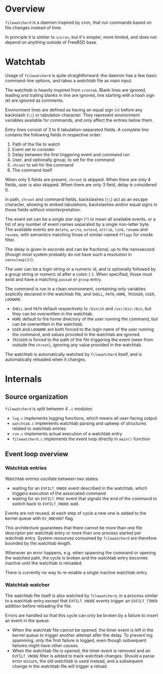 # Overview

`filewatcherd` is a daemon inspired by cron, that run commands based on
file changes instead of time.

In principle it is similar to `incron`, but it's simpler, more limited,
and does not depend on anything outside of FreeBSD base.

# Watchtab

Usage of `filewatcherd` is quite straightforward: the daemon has a few
basic command-line options, and takes a _watchtab_ file as main input.

The watchtab is heavily inspired from `crontab`. Blank lines are ignored,
leading and trailing blanks in line are ignored, line starting with a
hash sign (`#`) are ignored as comments.

Environment lines are defined as having an equal sign (`=`) before any
backslash (`\\`) or tabulation character. They represent environment
variables available for commands, and only affect the entries below them.

Entry lines consist of 3 to 6 tabulation-separated fields. A complete line
contains the following fields in respective order:

1. Path of the file to watch
2. Event set to consider
3. Delay between the first triggering event and command run
4. User, and optionally group, to set for the command
5. `chroot` to set for the command
6. The command itself

When only 5 fields are present, `chroot` is skipped. When there are only
4 fields, user is also skipped. When there are only 3 field, delay is
considered 0.

In path, `chroot` and command fields, backslashes (`\\`) act as an escape
character, allowing to embed tabulations, backslashes and/or equal signs
in those fields without misinterpretation.

The event set can be a single star sign (`*`) to mean all available events,
or a list of any number of event names separated by a single non-letter
byte. The available events are `delete`, `write`, `extend`, `attrib`,
`link`, `rename` and `revoke`, with semantics matching those of
similar-named `fflags` for vnode filter.

The delay is given in seconds and can be fractional, up to the nanosecond
(though most system probably do not have such a resolution in
`nanosleep(3)`).

The user can be a login string or a numeric id, and is optionally followed
by a group string or numeric id after a colon (`:`). When specified, those
must exist and have a matching `passwd` or `group` entry.

The command is run in a clean environment, containing only variables
explicitly declared in the watchtab file, and `SHELL`, `PATH`, `HOME`,
`TRIGGER`, `USER`, `LOGNAME`.

  * `SHELL` and `PATH` default respectively to `/bin/sh` and
`/usr/bin:/bin`, but they can be overwritten in the watchtab.
  * `HOME` default to the home directory of the user running the command,
but can be overwritten in the watchtab.
  * `USER` and `LOGNAME` are both forced to the login name of the user
running the command, and values provided in the watchtab are ignored.
  * `TRIGGER` is forced to the path of the file triggering the event
(seen from outside the `chroot`), ignoring any value provided in the
watchtab.

The watchtab is automatically watched by `filewatcherd` itself, and is
automatically reloaded when it changes.

# Internals

## Source organization

`filewatcherd` is split between 4 `.c` modules:

  * `log.c` implements logging functions, which means all user-facing
output
  * `watchtab.c` implements watchtab parsing and upkeep of structures
related to watchtab entries
  * `run.c` implements actual execution of a watchtab entry
  * `filewatcherd.c` implements the event loop directly in `main()`
function

## Event loop overview

### Watchtab entries

Watchtab entries oscillate between two states:

  * waiting for an `EVFILT_VNODE` event described in the watchtab,
which triggers execution of the associated command
  * waiting for an `EVFILT_PROC` event that signals the end of the command
to switch back to `EVFILT_VNODE` wait.

Events are not reused, at each step of cycle a new one is added to the
kernel queue with `EV_ONESHOT` flag.

This architecture guarantees that there cannot be more than one file
descriptor per watchtab entry or more than one process started per watchtab
entry. System resources consumed by `filewatcherd` are therefore bounded
by the watchtab length.

Whenever an error happens, e.g. when spawning the command or opening the
watched path, the cycle is broken and the watchtab entry becomes inactive
until the watchtab is reloaded.

There is currently no way to re-enable a single inactive watchtab entry.

### Watchtab watcher

The watchtab file itself is also watched by `filewatcherd`, in a process
similar to a watchtab entry except that `EVFILT_VNODE` events trigger an
`EVFILT_TIMER` addition before reloading the file.

Errors are handled so that this cycle can only be broken by a failure to
insert an event in the queue:

  * When the watchtab file cannot be opened, the timer event is left in the
kernel queue to trigger another attempt after the delay. To prevent log
spamming, only the first failure is logged, even though subsequent failures
might have other causes.
  * When the watchtab file is opened, the timer event is removed and an
`EVFILT_VNODE` filter is added to track watchtab changes. Should a parse
error occurs, the old watchtab is used instead, and a subsequent change in
the watchtab file will trigger a reload.
